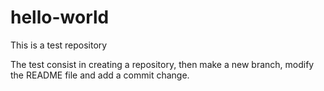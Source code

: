 # hello-world
This is a test repository

The test consist in creating a repository, then
make a new branch, modify the README file and add
a commit change.
